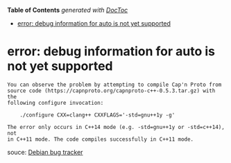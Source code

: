 <!-- START doctoc generated TOC please keep comment here to allow auto update -->
<!-- DON'T EDIT THIS SECTION, INSTEAD RE-RUN doctoc TO UPDATE -->
**Table of Contents**  *generated with [DocToc](https://github.com/thlorenz/doctoc)*

- [error: debug information for auto is not yet supported](#error-debug-information-for-auto-is-not-yet-supported)

<!-- END doctoc generated TOC please keep comment here to allow auto update -->

# error: debug information for auto is not yet supported

```
You can observe the problem by attempting to compile Cap'n Proto from
source code (https://capnproto.org/capnproto-c++-0.5.3.tar.gz) with the
following configure invocation:

    ./configure CXX=clang++ CXXFLAGS='-std=gnu++1y -g'

The error only occurs in C++14 mode (e.g. -std=gnu++1y or -std=c++14), not
in C++11 mode. The code compiles successfully in C++11 mode.
```

souce: [Debian bug tracker](https://bugs.debian.org/cgi-bin/bugreport.cgi?bug=800483)

